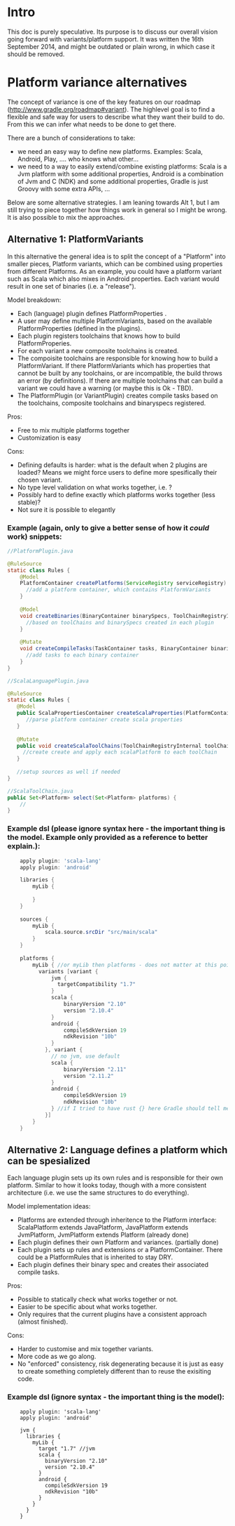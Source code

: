 # Intro
This doc is purely speculative. Its purpose is to discuss our overall vision going forward with variants/platform support.
It was written the 16th September 2014, and might be outdated or plain wrong, in which case it should be removed.

# Platform variance alternatives
The concept of variance is one of the key features on our roadmap (http://www.gradle.org/roadmap#variant).
The highlevel goal is to find a flexible and safe way for users to describe what they want their build to do.
From this we can infer what needs to be done to get there.

There are a bunch of considerations to take:

- we need an easy way to define new platforms. Examples: Scala, Android, Play, .... who knows what other...
- we need to a way to easily extend/combine existing platforms: Scala is a Jvm platform with some additional properties, Android is a combination of Jvm and C (NDK) and some additional properties, Gradle is just Groovy with some extra APIs, ...

Below are some alternative strategies. I am leaning towards Alt 1, but I am still trying to piece together how things work in general so I might be wrong. It is also possible to mix the approaches.

## Alternative 1: PlatformVariants
In this alternative the general idea is to split the concept of a "Platform" into smaller pieces, Platform variants, which can be combined using properties from different Platforms. As an example, you could have a platform variant such as Scala which also mixes in Android properties. Each variant would result in one set of binaries (i.e. a "release").

Model breakdown:
- Each (language) plugin defines PlatformProperties .
- A user may define multiple PlatformVariants, based on the available PlatformProperties (defined in the plugins).
- Each plugin registers toolchains that knows how to build PlatformProperies.
- For each variant a new composite toolchains is created.
- The compoisite toolchains are responsible for knowing how to build a PlatformVariant. If there PlatformVariants which has properties that cannot be built by any toolchains, or are incompatible, the build throws an error (by definitions). If there are multiple toolchains that can build a variant we could have a warning (or maybe this is Ok - TBD). 
- The PlatformPlugin (or VariantPlugin) creates compile tasks based on the toolchains, composite toolchains and binaryspecs registered.

Pros:

- Free to mix multiple platforms together
- Customization is easy

Cons:

- Defining defaults is harder: what is the default when 2 plugins are loaded? Means we might force users to define more spesifically their chosen variant.
- No type level validation on what works together, i.e. ?
- Possibly hard to define exactly which platforms works together (less stable)?
- Not sure it is possible to elegantly

### Example (again, only to give a better sense of how it _could_ work) snippets:
```java
//PlatformPlugin.java

@RuleSource
static class Rules {
    @Model
    PlatformContainer createPlatforms(ServiceRegistry serviceRegistry) {
      //add a platform container, which contains PlatformVariants
    }
    
    @Model
    void createBinaries(BinaryContainer binarySpecs, ToolChainRegistryInternal toolChains, ...) {
      //based on toolChains and binarySpecs created in each plugin
    }
    
    @Mutate
    void createCompileTasks(TaskContainer tasks, BinaryContainer binaries) {
      //add tasks to each binary container
    }
}

//ScalaLanguagePlugin.java

@RuleSource
static class Rules {
   @Model
   public ScalaPropertiesContainer createScalaProperties(PlatformContainer platforms) {
      //parse platform container create scala properties
   }
   
   @Mutate
   public void createScalaToolChains(ToolChainRegistryInternal toolChains, BinaryContainer binarySpecs, ScalaPlatformContainer scalaPlatforms) {
     //create create and apply each scalaPlatform to each toolChain
   }
   
   //setup sources as well if needed
}

//ScalaToolChain.java
public Set<Platform> select(Set<Platform> platforms) {
    //
}
```

### Example dsl (please ignore syntax here - the important thing is the model. Example only provided as a reference to better explain.):
```groovy
    apply plugin: 'scala-lang'
    apply plugin: 'android'

    libraries {
        myLib {
            
        }
    }
    
    sources {
        myLib {
            scala.source.srcDir "src/main/scala"
        }
    }
    
    platforms {
        myLib { //or myLib then platforms - does not matter at this point
          variants [variant {
              jvm {
                targetCompatibility "1.7"
              }
              scala {
                  binaryVersion "2.10"
                  version "2.10.4"
              }
              android {
                  compileSdkVersion 19
                  ndkRevision "10b"
              }
            }, variant {
              // no jvm, use default
              scala {
                  binaryVersion "2.11"
                  version "2.11.2"
              }
              android {
                  compileSdkVersion 19
                  ndkRevision "10b"
              } //if I tried to have rust {} here Gradle should tell me that there is no toolChain that can build scala, android and rust
            }]
        }
    }
```

## Alternative 2: Language defines a platform which can be spesialized
Each language plugin sets up its own rules and is responsible for their own platform. Similar to how it looks today, though with a more consistent architecture (i.e. we use the same structures to do everything). 

Model implementation ideas:
- Platforms are extended through inheritence to the Platform interface: ScalaPlatform extends JavaPlatform, JavaPlatform extends JvmPlatform, JvmPlatform extends Platform (already done)
- Each plugin defines their own Platform and variances.  (partially done)
- Each plugin sets up rules and extensions or a PlatformContainer. There could be a PlatformRules that is inherited to stay DRY. 
- Each plugin defines their binary spec and creates their associated compile tasks.

Pros:

- Possible to statically check what works together or not.
- Easier to be specific about what works together.
- Only requires that the current plugins have a consistent approach (almost finished).

Cons:

- Harder to customise and mix together variants.
- More code as we go along.
- No "enforced" consistency, risk degenerating because it is just as easy to create something completely different than to reuse the exisiting code.

### Example dsl (ignore syntax - the important thing is the model):
```
    apply plugin: 'scala-lang'
    apply plugin: 'android'

    jvm {
      libraries {
        myLib {
          target "1.7" //jvm
          scala {
            binaryVersion "2.10"
            version "2.10.4"
          }
          android {
            compileSdkVersion 19
            ndkRevision "10b"
          }
        }
      }
    }
```

